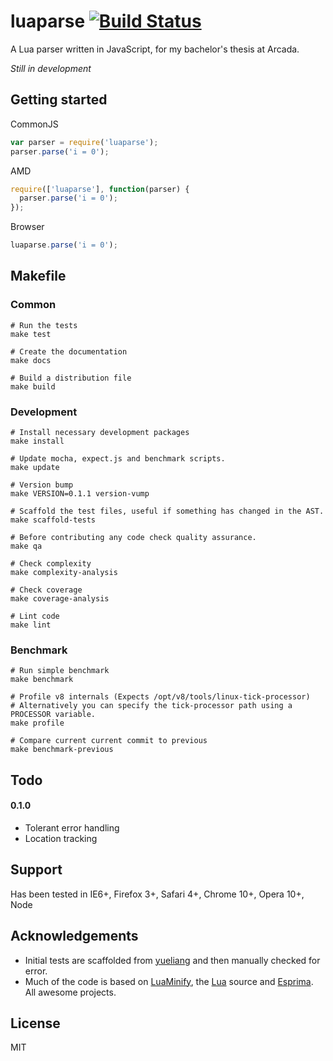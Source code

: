 # luaparse [![Build Status](https://travis-ci.org/oxyc/luaparse.png)](https://travis-ci.org/oxyc/luaparse)

A Lua parser written in JavaScript, for my bachelor's thesis at Arcada.

*Still in development*

## Getting started

CommonJS

```javascript
var parser = require('luaparse');
parser.parse('i = 0');
```

AMD

```javascript
require(['luaparse'], function(parser) {
  parser.parse('i = 0');
});
```

Browser

```javascript
luaparse.parse('i = 0');
```

## Makefile

### Common

    # Run the tests
    make test

    # Create the documentation
    make docs

    # Build a distribution file
    make build

### Development

    # Install necessary development packages
    make install

    # Update mocha, expect.js and benchmark scripts.
    make update

    # Version bump
    make VERSION=0.1.1 version-vump

    # Scaffold the test files, useful if something has changed in the AST.
    make scaffold-tests

    # Before contributing any code check quality assurance.
    make qa

    # Check complexity
    make complexity-analysis

    # Check coverage
    make coverage-analysis

    # Lint code
    make lint

### Benchmark

    # Run simple benchmark
    make benchmark

    # Profile v8 internals (Expects /opt/v8/tools/linux-tick-processor)
    # Alternatively you can specify the tick-processor path using a PROCESSOR variable.
    make profile

    # Compare current current commit to previous
    make benchmark-previous

## Todo

#### 0.1.0

- Tolerant error handling
- Location tracking

## Support

Has been tested in IE6+, Firefox 3+, Safari 4+, Chrome 10+, Opera 10+, Node

## Acknowledgements

* Initial tests are scaffolded from [yueliang][yueliang] and then manually checked for error.
* Much of the code is based on [LuaMinify][luaminify], the [Lua][lua] source and [Esprima][esprima]. All awesome projects.

## License

MIT

[luaminify]: https://github.com/stravant/LuaMinify
[yueliang]: http://yueliang.luaforge.net/
[lua]: http://www.lua.org
[esprima]: http://esprima.org
